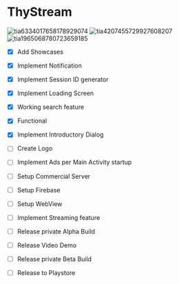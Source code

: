 # ThyStream

![tia6334017658178929074](https://user-images.githubusercontent.com/67490632/86341186-93ead100-bc1b-11ea-825d-d59754acc0a2.png)
![tia4207455729927608207](https://user-images.githubusercontent.com/67490632/86341190-94836780-bc1b-11ea-862d-a17fb727159d.png)
![tia1965068780723659185](https://user-images.githubusercontent.com/67490632/86403470-6762a380-bc73-11ea-852d-2e9ce619f674.png)

- [x] Add Showcases
- [x] Implement Notification
- [x] Implement Session ID generator
- [x] Implement Loading Screen
- [x] Working search feature
- [x] Functional
- [x] Implement Introductory Dialog
- [ ] Create Logo
- [ ] Implement Ads per Main Activity startup
- [ ] Setup Commercial Server
- [ ] Setup Firebase
- [ ] Setup WebView
- [ ] Implement Streaming feature 
- [ ] Release private Alpha Build
- [ ] Release Video Demo
- [ ] Release private Beta Build
- [ ] Release to Playstore


